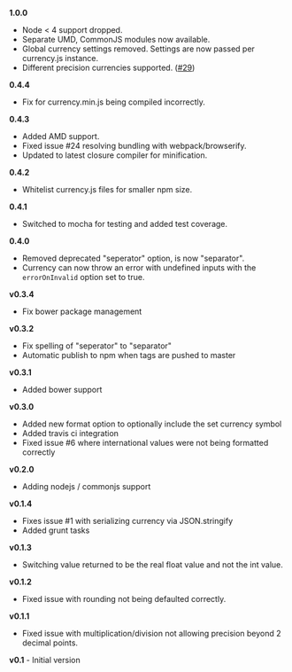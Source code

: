 **1.0.0**

* Node < 4 support dropped.
* Separate UMD, CommonJS modules now available.
* Global currency settings removed. Settings are now passed per currency.js instance.
* Different precision currencies supported. ([#29](https://github.com/scurker/currency.js/issues/29))

**0.4.4**

* Fix for currency.min.js being compiled incorrectly.

**0.4.3**

* Added AMD support.
* Fixed issue #24 resolving bundling with webpack/browserify.
* Updated to latest closure compiler for minification.

**0.4.2**

* Whitelist currency.js files for smaller npm size.

**0.4.1**

* Switched to mocha for testing and added test coverage.

**0.4.0**

* Removed deprecated "seperator" option, is now "separator".
* Currency can now throw an error with undefined inputs with the `errorOnInvalid` option set to true.

**v0.3.4**

* Fix bower package management

**v0.3.2**

* Fix spelling of "seperator" to "separator"
* Automatic publish to npm when tags are pushed to master

**v0.3.1**

* Added bower support

**v0.3.0**

* Added new format option to optionally include the set currency symbol
* Added travis ci integration
* Fixed issue #6 where international values were not being formatted correctly

**v0.2.0**

* Adding nodejs / commonjs support

**v0.1.4**

* Fixes issue #1 with serializing currency via JSON.stringify
* Added grunt tasks

**v0.1.3**

* Switching value returned to be the real float value and not the int value.

**v0.1.2**

* Fixed issue with rounding not being defaulted correctly.

**v0.1.1**

* Fixed issue with multiplication/division not allowing precision beyond 2 decimal points.

**v0.1** - Initial version